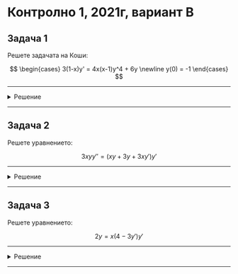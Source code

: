 # Контролно 1, 2021г, вариант B

## Задача 1

Решете задачата на Коши:

$$
\begin{cases}
3(1-x)y' = 4x(x-1)y^4 + 6y  \newline
y(0) = -1
\end{cases}
$$

---

<details>
    <summary>Решение</summary>

Още няма решение :(
</details>

---

## Задача 2

Решете уравнението:

$$3xyy'' = (xy + 3y + 3xy')y'$$

---

<details>
    <summary>Решение</summary>

Още няма решение :(
</details>

---

## Задача 3

Решете уравнението:

$$2y = x(4 - 3y')y'$$

---

<details>
    <summary>Решение</summary>

Още няма решение :(
</details>

---
